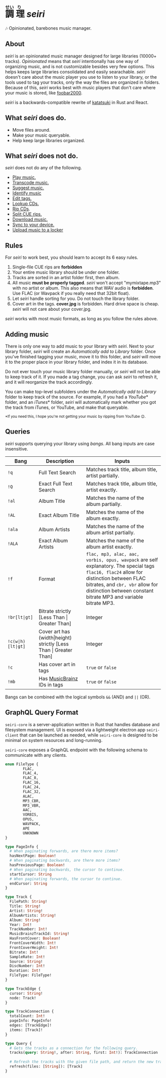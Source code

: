 <h1>
  <ruby>
    調 <rt>せい</rt>
    理 <rt>り</rt>
  </ruby>
  <em>seiri</em>
</h1>

🎶 Opinionated, barebones music manager.

## About
*seiri* is an opinionated music manager designed for large libraries (10000+ tracks). *Opinionated* means that *seiri* intentionally has one way of organizing music, and is not customizable besides very few options. This helps keeps large libraries consolidated and easily searachable. *seiri* doesn't care about the music player you use to listen to your library, or the tools used to tag your tracks, only the way the files are organized in folders. Because of this, *seiri* works best with music players that don't care where your music is stored, like [foobar2000](https://www.foobar2000.org/).

*seiri* is a backwards-compatible rewrite of [katatsuki](https://github.com/RonnChyran/Katatsuki) in Rust and React.


## What *seiri* does do.
* Move files around.
* Make your music queryable.
* Help keep large libraries organized.

## What *seiri* does not do.

*seiri* does not do any of the following. 

* [Play music.](https://www.foobar2000.org/)
* [Transcode music.](https://www.freac.org/)
* [Suggest music.](https://www.spotify.com/us/)
* [Identify music](https://www.shazam.com/)
* [Edit tags.](https://www.mp3tag.de/en/)
* [Lookup CDs.](https://picard.musicbrainz.org/)
* [Rip CDs](http://www.exactaudiocopy.de/).
* [Split CUE rips.](http://cue.tools/wiki/Main_Page)
* [Download music.](https://itunes.apple.com/ca/genre/music/id34)
* [Sync to your device.](https://getmusicbee.com/)
* [Upload music to a locker](https://play.google.com/music/)

## Rules

For *seiri* to work best, you should learn to accept its 6 easy rules.

1. Single-file CUE rips are **forbidden**
2. Your entire music library should be under one folder.
3. Tracks are sorted in an artist folder first, then album.
4. All music **must be properly tagged**. *seiri* won't accept "mymixtape.mp3" with no artist or album. This also means that WAV audio is **forbidden**. Use FLAC (or Wavpack if you really need that 32bit float).
5. Let *seiri* handle sorting for you. Do not touch the library folder. 
6. Cover art in the tags. **cover.jpg** is forbidden. Hard drive space is cheap. *seiri* will not care about your cover.jpg.

*seiri* works with most music formats, as long as you follow the rules above.

## Adding music
There is only one way to add music to your library with *seiri*. Next to your library folder, *seiri* will create an *Automatically add to Library* folder. Once you've finished tagging your music, move it to this folder, and *seiri* will move it to the proper place in your library folder, and index it in its database. 

Do not ever touch your music library folder manually, or *seiri* will not be able to keep track of it. If you made a tag change, you can ask *seiri* to refresh it, and it will reorganize the track accordingly.

You can make top-level subfolders under the *Automatically add to Library* folder to keep track of the source. For example, if you had a *YouTube*\* folder, and an *iTunes*\* folder, *seiri* will automatically mark whether you got the track from iTunes, or YouTube, and make that queryable.

<sub>*If you need this, I hope you're not getting your music by ripping from YouTube 😉.</sub> 

## Queries
*seiri* supports querying your library using *bangs*. All bang inputs are case insensitive.

|Bang|Description|Inputs|
|----|-----------|------|
|`!q`|Full Text Search|Matches track title, album title, artist partially.|
|`!Q`|Exact Full Text Search|Matches track title, album title, artist exactly.|
|`!al`|Album Title|Matches the name of the album partially.|
|`!AL`|Exact Album Title|Matches the name of the album exactly.|
|`!ala`|Album Artists|Matches the name of the album artist partially.|
|`!ALA`|Exact Album Artists|Matches the name of the album artist exactly.|
|`!f`|Format|`flac, mp3, alac, aac, vorbis, opus, wavpack` are self explanatory. The special tags `flac16, flac24` allow for distinction between FLAC bitrates, and `cbr, vbr` allow for distinction between constant bitrate MP3 and variable bitrate MP3.|
|`!br[lt\|gt]`|Bitrate strictly \[Less Than \| Greater Than\]|Integer|
|`!c(w\|h)[lt\|gt]`|Cover art has (width\|height) strictly \[Less Than \| Greater Than\]|Integer|
|`!c`|Has cover art in tags|`true` or `false`|
|`!mb`|Has [MusicBrainz](http://musicbrainz.org/) IDs in tags|`true` or `false`|

Bangs can be combined with the logical symbols `&&` (AND) and `||` (OR).

## GraphQL Query Format
`seiri-core` is a server-application written in Rust that handles database and filesystem management. UI is exposed via a lightweight electron app `seiri-client` that can be launched as needed, while `seiri-core` is designed to be minimal on system resources and long-running.

`seiri-core` exposes a GraphQL endpoint with the following schema to communicate with any clients.

```graphql
enum FileType {
        FLAC,
        FLAC_4,
        FLAC_8,
        FLAC_16,
        FLAC_24,
        FLAC_32,
        ALAC,
        MP3_CBR,
        MP3_VBR,
        AAC,
        VORBIS,
        OPUS,
        WAVPACK,
        APE
        UNKNOWN
}

type PageInfo {
  # When paginating forwards, are there more items?
  hasNextPage: Boolean!
  # When paginating backwards, are there more items?
  hasPreviousPage: Boolean!
  # When paginating backwards, the cursor to continue.
  startCursor: String
  # When paginating forwards, the cursor to continue.
  endCursor: String
}

type Track {
  FilePath: String!
  Title: String!
  Artist: String!
  AlbumArtists: String!
  Album: String!
  Year: Int!
  TrackNumber: Int!
  MusicBrainzTrackId: String!
  HasFrontCover: Boolean!
  FrontCoverWidth: Int!
  FrontCoverHeight: Int!
  Bitrate: Int!
  SampleRate: Int!
  Source: String!
  DiscNumber: Int!
  Duration: Int!
  FileType: FileType!
}

type TrackEdge {
  cursor: String!
  node: Track!
}

type TrackConnection {
  totalCount: Int!
  pageInfo: PageInfo!
  edges: [TrackEdge]!
  items: [Track]!
}

type Query {
  # Gets the tracks as a connection for the following query.
  tracks(query: String!, after: String, first: Int!): TrackConnection
  
  # Refresh the tracks with the given file path, and return the new tracks.
  refresh(files: [String]): [Track]
}
```
